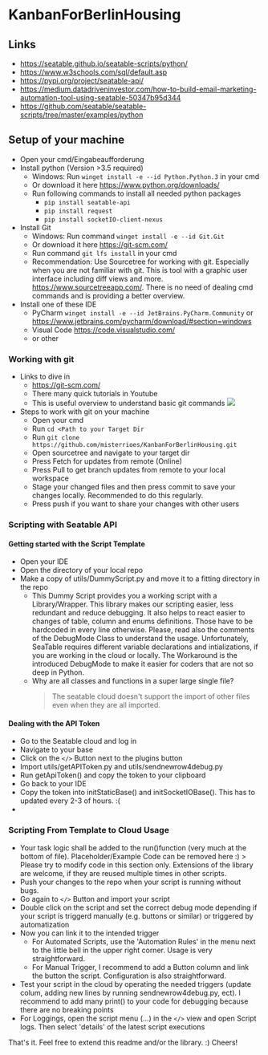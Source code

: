 # KanbanForBerlinHousing

## Links
- https://seatable.github.io/seatable-scripts/python/
- https://www.w3schools.com/sql/default.asp
- https://pypi.org/project/seatable-api/
- https://medium.datadriveninvestor.com/how-to-build-email-marketing-automation-tool-using-seatable-50347b95d344
- https://github.com/seatable/seatable-scripts/tree/master/examples/python


## Setup of your machine
- Open your cmd/Eingabeaufforderung
- Install python (Version >3.5 required)
    - Windows: Run ```winget install -e --id Python.Python.3``` in your cmd
    - Or download it here https://www.python.org/downloads/
    - Run following commands to install all needed python packages
        - ```pip install seatable-api```
        - ```pip install request```
        - ```pip install socketIO-client-nexus```
- Install Git
    - Windows: Run command ```winget install -e --id Git.Git```
    - Or download it here https://git-scm.com/
    - Run command ```git lfs install``` in your cmd
    - Recommendation: Use Sourcetree for working with git. Especially when you are not familiar with git. This is tool with a graphic user interface including diff views and more. https://www.sourcetreeapp.com/. There is no need of dealing cmd commands and is providing a better overview. 
- Install one of these IDE
    - PyCharm ```winget install -e --id JetBrains.PyCharm.Community``` or https://www.jetbrains.com/pycharm/download/#section=windows
    - Visual Code https://code.visualstudio.com/
    - or other

### Working with git
- Links to dive in
    - https://git-scm.com/
    - There many quick tutorials in Youtube
    - This is useful overview to understand basic git commands ![](https://pbs.twimg.com/media/EKw-jzoUYAA-9WS.jpg)
- Steps to work with git on your machine
    - Open your cmd
    - Run ```cd <Path to your Target Dir```
    - Run ```git clone https://github.com/misterrioes/KanbanForBerlinHousing.git```
    - Open sourcetree and navigate to your target dir
    - Press Fetch for updates from remote (Online)
    - Press Pull to get branch updates from remote to your local workspace
    - Stage your changed files and then press commit to save your changes locally. Recommended to do this regularly.
    - Press push if you want to share your changes with other users

### Scripting with Seatable API
#### Getting started with the Script Template
- Open your IDE
- Open the directory of your local repo
- Make a copy of utils/DummyScript.py and move it to a fitting directory in the repo
  - This Dummy Script provides you a working script with a Library/Wrapper. This library makes our scripting easier, less redundant and reduce debugging. 
    It also helps to react easier to changes of table, column and enums definitions. Those have to be hardcoded in every line otherwise. 
    Please, read also the comments of the DebugMode Class to understand the usage. Unfortunately, SeaTable requires different variable declarations and intializations, if you are working in the cloud or locally. The Workaround is the introduced DebugMode to make it easier for coders that are not so deep in Python.
  - Why are all classes and functions in a super large single file? 
     > The seatable cloud doesn't support the import of other files even when they are all imported. 
    
#### Dealing with the API Token
- Go to the Seatable cloud and log in
- Navigate to your base
- Click on the ```</>``` Button next to the plugins button
- Import utils/getAPIToken.py and utils/sendnewrow4debug.py
- Run getApiToken() and copy the token to your clipboard
- Go back to your IDE
- Copy the token into initStaticBase() and initSocketIOBase(). This has to updated every 2-3 of hours. :(
- 
### Scripting From Template to Cloud Usage
- Your task logic shall be added to the run()function (very much at the bottom of file). Placeholder/Example Code can be removed here :) > Please try to modify code in this section only. Extensions of the library are welcome, if they are reused multiple times in other scripts.
- Push your changes to the repo when your script is running without bugs.
- Go again to ```</>``` Button and import your script
- Double click on the script and set the correct debug mode depending if your script is triggerd manually (e.g. buttons or similar) or triggered by automatization
- Now you can link it to the intended trigger
    - For Automated Scripts, use the 'Automation Rules' in the menu next to the little bell in the upper right corner. Usage is very straightforward.
    - For Manual Trigger, I recommend to add a Button column and link the button the script. Configuration is also straightforward.
- Test your script in the cloud by operating the needed triggers (update colum, adding new lines by running sendnewrow4debug.py, ect). I recommend to add many print() to your code for debugging because there are no breaking points
- For Loggings, open the script menu (...) in the ```</>``` view and open Script logs. Then select 'details' of the latest script executions

That's it. Feel free to extend this readme and/or the library. :) Cheers!
